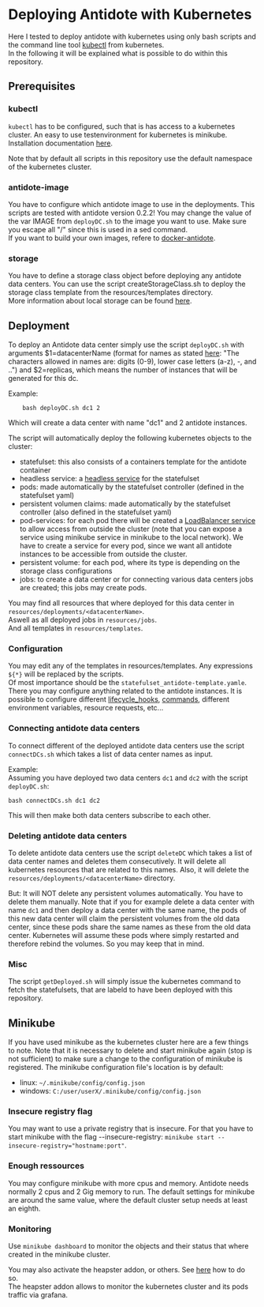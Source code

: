 # Deploying Antidote with Kubernetes 

Here I tested to deploy antidote with kubernetes using only bash scripts and the command line tool [kubectl](https://kubernetes.io/docs/reference/kubectl/overview/) from kubernetes.  
In the following it will be explained what is possible to do within this repository.

## Prerequisites

### kubectl
`kubectl` has to be configured, such that is has access to a kubernetes cluster.
An easy to use testenvironment for kubernetes is minikube. Installation documentation [here](https://kubernetes.io/docs/tasks/tools/install-minikube/).

Note that by default all scripts in this repository use the default namespace of the kubernetes cluster.

### antidote-image
You have to configure which antidote image to use in the deployments. This scripts are tested with antidote version 0.2.2!
You may change the value of the var IMAGE from `deployDC.sh` to the image you want to use. Make sure you escape all "/" since this is used in a sed command.  
If you want to build your own images, refere to [docker-antidote](https://github.com/AntidoteDB/docker-antidote).

### storage
You have to define a storage class object before deploying any antidote data centers. You can use the script createStorageClass.sh to deploy the storage class template from the resources/templates directory.  
More information about local storage can be found [here](https://kubernetes.io/blog/2019/04/04/kubernetes-1.14-local-persistent-volumes-ga/).

## Deployment

To deploy an Antidote data center simply use the script `deployDC.sh` with arguments $1=datacenterName
(format for names as stated [here](https://kubernetes.io/docs/concepts/overview/working-with-objects/names/#names): "The characters allowed in names are: digits (0-9), lower case letters (a-z), -, and ..")
and $2=replicas, which means the number of instances that will be generated for this dc.

Example:
```
	bash deployDC.sh dc1 2
```
Which will create a data center with name "dc1" and 2 antidote instances.

The script will automatically deploy the following kubernetes objects to the cluster:
- statefulset: this also consists of a containers template for the antidote container
- headless service: a [headless service](https://kubernetes.io/docs/concepts/services-networking/service/#headless-services) for the statefulset
- pods: made automatically by the statefulset controller (defined in the statefulset yaml)
- persistent volumen claims: made automatically by the statefulset controller (also defined in the statefulset yaml)
- pod-services: for each pod there will be created a [LoadBalancer service](https://kubernetes.io/de/docs/tutorials/kubernetes-basics/expose/expose-intro/) to allow access from outside the cluster (note that you can expose a service using minikube service <service-name> in minikube to the local network). We have to create a service for every pod, since we want all antidote instances to be accessible from outside the cluster.
- persistent volume: for each pod, where its type is depending on the storage class configurations
- jobs: to create a data center or for connecting various data centers jobs are created; this jobs may create pods.

You may find all resources that where deployed for this data center in `resources/deployments/<datacenterName>`.  
Aswell as all deployed jobs in `resources/jobs`.  
And all templates in `resources/templates`.

### Configuration
You may edit any of the templates in resources/templates.
Any expressions `${*}` will be replaced by the scripts.  
Of most importance should be the `statefulset_antidote-template.yamle`. There you may configure anything related to the antidote instances.
It is possible to configure different [lifecycle_hooks](https://kubernetes.io/docs/concepts/containers/container-lifecycle-hooks/), [commands](https://kubernetes.io/docs/tasks/inject-data-application/define-command-argument-container/), different environment variables, resource requests, etc...

### Connecting antidote data centers
To connect different of the deployed antidote data centers use the script `connectDCs.sh` which takes a list of data center names as input.

Example:  
Assuming you have deployed two data centers `dc1` and `dc2` with the script `deployDC.sh`:
```
bash connectDCs.sh dc1 dc2
```
This will then make both data centers subscribe to each other.

### Deleting antidote data centers
To delete antidote data centers use the script `deleteDC` which takes a list of data center names and deletes them consecutively.
It will delete all kubernetes resources that are related to this names. Also, it will delete the `resources/deployments/<datacenterName>` directory.

But: It will NOT delete any persistent volumes automatically. You have to delete them manually.
Note that if you for example delete a data center with name `dc1` and then deploy a data center with the same name, the pods of this new data center will claim the persistent volumes from the old data center, since these pods share the same names as these from the old data center.
Kubernetes will assume these pods where simply restarted and therefore rebind the volumes. So you may keep that in mind.

### Misc
The script `getDeployed.sh` will simply issue the kubernetes command to fetch the statefulsets, that are labeld to have been deployed with this repository.


## Minikube

If you have used minikube as the kubernetes cluster here are a few things to note.
Note that it is necessary to delete and start minikube again (stop is not sufficient) to make sure a change to the configuration of minikube is registered.
The minikube configuration file's location is by default:
- linux: `~/.minikube/config/config.json`
- windows: `C:/user/userX/.minikube/config/config.json`

### Insecure registry flag
You may want to use a private registry that is insecure. 
For that you have to start minikube with the flag --insecure-registry: `minikube start --insecure-registry="hostname:port"`.

### Enough ressources
You may configure minikube with more cpus and memory.
Antidote needs normally 2 cpus and 2 Gig memory to run.
The default settings for minikube are around the same value, where the default cluster setup needs at least an eighth.

### Monitoring
Use `minikube dashboard` to monitor the objects and their status that where created in the minikube cluster.


You may also activate the heapster addon, or others. See [here](https://kubernetes.io/de/docs/tutorials/hello-minikube/#addons-aktivieren) how to do so.  
The heapster addon allows to monitor the kubernetes cluster and its pods traffic via grafana.